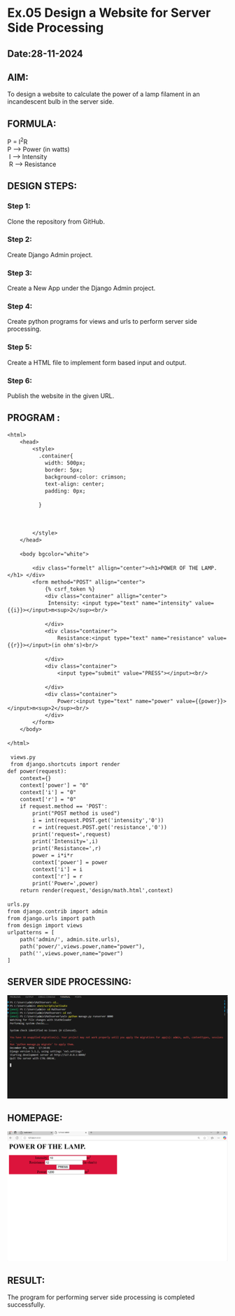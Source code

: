 # Ex.05 Design a Website for Server Side Processing
## Date:28-11-2024

## AIM:
 To design a website to calculate the power of a lamp filament in an incandescent bulb in the server side. 


## FORMULA:
P = I<sup>2</sup>R
<br> P --> Power (in watts)
<br> I --> Intensity
<br> R --> Resistance

## DESIGN STEPS:

### Step 1:
Clone the repository from GitHub.

### Step 2:
Create Django Admin project.

### Step 3:
Create a New App under the Django Admin project.

### Step 4:
Create python programs for views and urls to perform server side processing.

### Step 5:
Create a HTML file to implement form based input and output.

### Step 6:
Publish the website in the given URL.

## PROGRAM :
```
<html>
    <head>
        <style>
          .container{
            width: 500px;
            border: 5px;
            background-color: crimson;
            text-align: center;
            padding: 0px;

          }
         
            

        </style>
    </head>
    
    <body bgcolor="white">
        
        <div class="formelt" allign="center"><h1>POWER OF THE LAMP.</h1> </div>
        <form method="POST" allign="center">
            {% csrf_token %}
            <div class="container" allign="center">
             Intensity: <input type="text" name="intensity" value={{i}}></input>m<sup>2</sup><br/>

            </div>
            <div class="container">
                Resistance:<input type="text" name="resistance" value={{r}}></input>(in ohm's)<br/>

            </div>
            <div class="container">
                <input type="submit" value="PRESS"></input><br/>

            </div>
            <div class="container">
                Power:<input type="text" name="power" value={{power}}></input>m<sup>2</sup><br/>            
            </div>
        </form>
    </body>
    
</html>
 
 views.py
 from django.shortcuts import render 
def power(request): 
    context={} 
    context['power'] = "0" 
    context['i'] = "0" 
    context['r'] = "0" 
    if request.method == 'POST': 
        print("POST method is used")
        i = int(request.POST.get('intensity','0'))
        r = int(request.POST.get('resistance','0'))
        print('request=',request) 
        print('Intensity=',i) 
        print('Resistance=',r) 
        power = i*i*r
        context['power'] = power
        context['i'] = i
        context['r'] = r
        print('Power=',power) 
    return render(request,'design/math.html',context)

urls.py
from django.contrib import admin 
from django.urls import path 
from design import views 
urlpatterns = [ 
    path('admin/', admin.site.urls), 
    path('power/',views.power,name="power"),
    path('',views.power,name="power")
]    
```


## SERVER SIDE PROCESSING:
![alt text](<Screenshot 2024-12-05 173414.png>)

## HOMEPAGE:
![alt text](<Screenshot 2024-12-05 173300.png>)

## RESULT:
The program for performing server side processing is completed successfully.
